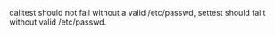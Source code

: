 calltest should not fail without a valid /etc/passwd, settest should failt without valid /etc/passwd.
